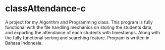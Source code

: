 # classAttendance-c
A project for my Algorithm and Programming class. This program is fully functional with the file handling mechanics on storing the students data, and exporting the attendance of each students with timestamps. Along with the fully functional sorting and searching feature. Program is written in Bahasa Indonesia.
